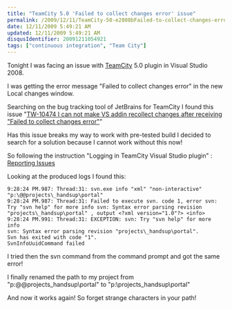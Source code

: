 ```yaml
---
title: "TeamCity 5.0 'Failed to collect changes error' issue"
permalink: /2009/12/11/TeamCity-50-e2808bFailed-to-collect-changes-error-issue/
date: 12/11/2009 5:49:21 AM
updated: 12/11/2009 5:49:21 AM
disqusIdentifier: 20091211054921
tags: ["continuous integration", "Team City"]
---
```

Tonight I was facing an issue with [TeamCity](http://www.jetbrains.com/teamcity/index.html) 5.0 plugin in Visual Studio 2008.

I was getting the error message "Failed to collect changes error" in the new Local changes window.
<!-- more -->

Searching on the bug tracking tool of JetBrains for TeamCity I found this issue "[TW-10474 I can not make VS addin recollect changes after receiving "Failed to collect changes error"](http://youtrack.jetbrains.net/issue/TW-10474)”

Has this issue breaks my way to work with pre-tested build I decided to search for a solution because I cannot work without this now!

So following the instruction "Logging in TeamCity Visual Studio plugin" : [Reporting Issues](http://www.jetbrains.net/confluence/display/TCD3/Reporting+Issues)

Looking at the produced logs I found this:

```text
9:28:24 PM.987: Thread:31: svn.exe info "xml" "non-interactive" "p:\@@projects\_handsup\portal"      
9:28:24 PM.987: Thread:31: Failed to execute svn. code 1, error svn: Try "svn help" for more info svn: Syntax error parsing revision "projects\_handsup\portal" , output <?xml version="1.0"?> <info>      
9:28:24 PM.991: Thread:31: EXCEPTION: svn: Try "svn help" for more info      
svn: Syntax error parsing revision "projects\_handsup\portal".      
Svn has exited with code "1".      
SvnInfoUuidCommand failed
```

I tried then the svn command from the command prompt and got the same error!

I finally renamed the path to my project from "p:\@@projects\_handsup\portal" to "p:\projects\_handsup\portal"

And now it works again! So forget strange characters in your path!
